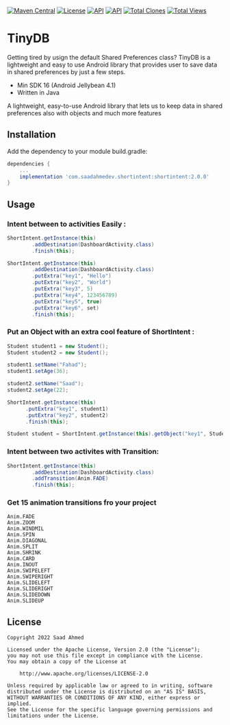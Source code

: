 [![Maven Central](https://img.shields.io/maven-central/v/com.saadahmedev.tinydb/tinydb.svg?label=Maven%20Central)](https://search.maven.org/search?q=g:%22com.saadahmedev.shortintent%22%20AND%20a:%22tinydb%22)
[![License](https://img.shields.io/badge/License-Apache_2.0-blue.svg)](https://opensource.org/licenses/Apache-2.0)
<a href="https://android-arsenal.com/api?level=16"><img alt="API" src="https://img.shields.io/badge/API-16%2B-brightgreen.svg?style=flat"/></a>
<a href="https://github.com/saadahmedscse/shortintent"><img alt="API" src="https://badges.frapsoft.com/os/v1/open-source.png?v=103"/></a>
<a href="https://github.com/saadahmedscse/shortintent/graphs/traffic"><img alt="Total Clones" src="https://img.shields.io/badge/Clones-92-orange"/></a>
<a href="[https://github.com/rrsaikat/CodeChallengeByShikho/graphs/traffic](https://github.com/saadahmedscse/shortintent/graphs/traffic)"><img alt="Total Views" src="https://img.shields.io/badge/Views-187-brightgreen"/></a>
# TinyDB
Getting tired by usign the default Shared Preferences class? TinyDB is a lightweight and easy to use Android library that provides user to save data in shared preferences by just a few steps.
* Min SDK 16 (Android Jellybean 4.1)
* Written in Java

A lightweight, easy-to-use Android library that lets us to keep data in shared preferences also with objects and much more features

## Installation

Add the dependency to your module build.gradle:
```groovy
dependencies {
    ...
    implementation 'com.saadahmedev.shortintent:shortintent:2.0.0'
}
```

## Usage
### Intent between to activities Easily :
```java
ShortIntent.getInstance(this)
        .addDestination(DashboardActivity.class)
        .finish(this);
```
```java
ShortIntent.getInstance(this)
        .addDestination(DashboardActivity.class)
        .putExtra("key1", "Hello")
        .putExtra("key2", "World")
        .putExtra("key3", 5)
        .putExtra("key4", 123456789)
        .putExtra("key5", true)
        .putExtra("key6", set)
        .finish(this);
```

### Put an Object with an extra cool feature of ShortIntent :
```java
Student student1 = new Student();
Student student2 = new Student();

student1.setName("Fahad");
student1.setAge(36);

student2.setName("Saad");
student2.setAge(22);

ShortIntent.getInstance(this)
      .putExtra("key1", student1)
      .putExtra("key2", student2)
      .finish(this);
```
```java
Student student = ShortIntent.getInstance(this).getObject("key1", Student.class);
```

### Intent between two activites with Transition:
```java
ShortIntent.getInstance(this)
        .addDestination(DashboardActivity.class)
        .addTransition(Anim.FADE)
        .finish(this);
```

### Get 15 animation transitions fro your project
`Anim.FADE`  
`Anim.ZOOM`  
`Anim.WINDMIL`  
`Anim.SPIN`  
`Anim.DIAGONAL`  
`Anim.SPLIT`  
`Anim.SHRINK`  
`Anim.CARD`  
`Anim.INOUT`  
`Anim.SWIPELEFT`  
`Anim.SWIPERIGHT`  
`Anim.SLIDELEFT`  
`Anim.SLIDERIGHT`  
`Anim.SLIDEDOWN`  
`Anim.SLIDEUP`  

## License
```
Copyright 2022 Saad Ahmed

Licensed under the Apache License, Version 2.0 (the "License");
you may not use this file except in compliance with the License.
You may obtain a copy of the License at

    http://www.apache.org/licenses/LICENSE-2.0

Unless required by applicable law or agreed to in writing, software
distributed under the License is distributed on an "AS IS" BASIS,
WITHOUT WARRANTIES OR CONDITIONS OF ANY KIND, either express or implied.
See the License for the specific language governing permissions and
limitations under the License.
```
